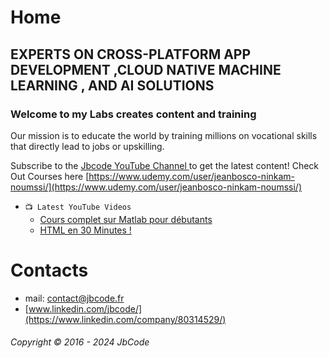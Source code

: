 # Home
## EXPERTS ON CROSS-PLATFORM APP DEVELOPMENT ,CLOUD NATIVE MACHINE LEARNING , AND AI SOLUTIONS

### Welcome to my Labs creates content and training 
Our mission is to educate the world by training millions on vocational skills that directly lead to jobs or upskilling.

Subscribe to the [Jbcode YouTube Channel ](https://www.youtube.com/@JbCode) to get the latest content!
Check Out Courses here [https://www.udemy.com/user/jeanbosco-ninkam-noumssi/](https://www.udemy.com/user/jeanbosco-ninkam-noumssi/)


* `📺 Latest YouTube Videos`
  * [Cours complet sur Matlab pour débutants](https://youtu.be/kKdRgZLVxuQ)
  * [HTML en 30 Minutes !](https://youtu.be/7t60VCmY7bQ)

# Contacts
  * mail: contact@jbcode.fr
  * [www.linkedin.com/jbcode/](https://www.linkedin.com/company/80314529/)








######  Copyright &copy; 2016 - 2024 JbCode